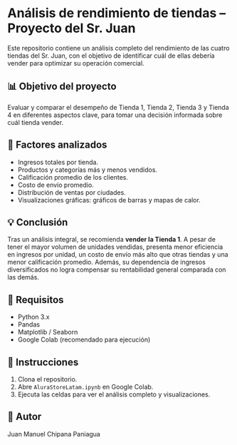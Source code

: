# Análisis de rendimiento de tiendas – Proyecto del Sr. Juan

Este repositorio contiene un análisis completo del rendimiento de las cuatro tiendas del Sr. Juan, con el objetivo de identificar cuál de ellas debería vender para optimizar su operación comercial.

## 📊 Objetivo del proyecto

Evaluar y comparar el desempeño de Tienda 1, Tienda 2, Tienda 3 y Tienda 4 en diferentes aspectos clave, para tomar una decisión informada sobre cuál tienda vender.

## 🧩 Factores analizados

- Ingresos totales por tienda.
- Productos y categorías más y menos vendidos.
- Calificación promedio de los clientes.
- Costo de envío promedio.
- Distribución de ventas por ciudades.
- Visualizaciones gráficas: gráficos de barras y mapas de calor.

## 💡 Conclusión

Tras un análisis integral, se recomienda **vender la Tienda 1**. A pesar de tener el mayor volumen de unidades vendidas, presenta menor eficiencia en ingresos por unidad, un costo de envío más alto que otras tiendas y una menor calificación promedio. Además, su dependencia de ingresos diversificados no logra compensar su rentabilidad general comparada con las demás.

## 🔧 Requisitos

- Python 3.x
- Pandas
- Matplotlib / Seaborn
- Google Colab (recomendado para ejecución)

## 🚀 Instrucciones

1. Clona el repositorio.
2. Abre `AluraStoreLatam.ipynb` en Google Colab.
3. Ejecuta las celdas para ver el análisis completo y visualizaciones.

## 👤 Autor

Juan Manuel Chipana Paniagua
